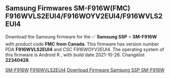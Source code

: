 <h2>Samsung Firmwares SM-F916W(FMC) F916WVLS2EUI4/F916WOYV2EUI4/F916WVLS2EUI4</h2>
Download the Samsung firmware for the ✅ <strong>Samsung SSP </strong> ⭐ <strong>SM-F916W</strong> with product code <strong>FMC</strong> <strong> from Canada</strong>. This firmware has version number PDA <strong>F916WVLS2EUI4</strong> and CSC F916WOYV2EUI4. The operating system of this firmware is Android R , with build date 2021-10-26. Changelist <strong>22340428</strong>.


[SM-F916W](https://samfirm.shop/samsung/model/SM-F916W)
[F916WVLS2EUI4](https://samfirm.shop/samsung/pda/F916WVLS2EUI4)
[Download Firmware Samsung SSP SM-F916W](https://samfirm.shop/samsung/firmware/468302)
